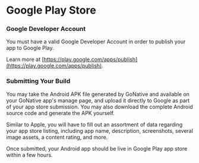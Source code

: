 # Google Play Store

### **Google Developer Account**

You must have a valid Google Developer Account in order to publish your app to Google Play.

Learn more at [https://play.google.com/apps/publish](https://play.google.com/apps/publish).

### **Submitting Your Build**

You may take the Android APK file generated by GoNative and available on your GoNative app's manage page, and upload it directly to Google as part of your app store submission. You may also download the complete Android source code and generate the APK yourself.

Similar to Apple, you will have to fill out an assortment of data regarding your app store listing, including app name, description, screenshots, several image assets, a content rating, and more.

Once submitted, your Android app should be live in Google Play app store within a few hours.

